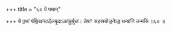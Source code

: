 +++
title = "६० ये पथाम्"

+++
ये प॒थां प॑थि॒रक्ष॑यऽऐलबृ॒दाऽआ॑यु॒र्युधः॑। तेषा॑ꣳ सहस्रयोज॒नेऽव॒ धन्वा॑नि तन्मसि ॥६० ॥